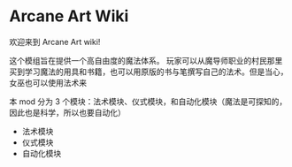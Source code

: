 # Arcane Art Wiki

欢迎来到 Arcane Art wiki!

这个模组旨在提供一个高自由度的魔法体系。
玩家可以从魔导师职业的村民那里买到学习魔法的用具和书籍，也可以用原版的书与笔撰写自己的法术。但是当心，女巫也可以使用法术来

本 mod 分为 3 个模块：法术模块、仪式模块，和自动化模块（魔法是可探知的，因此也是科学，所以也要自动化）

- 法术模块
- 仪式模块
- 自动化模块